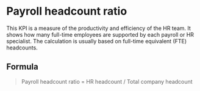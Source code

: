 # Payroll headcount ratio

This KPI is a measure of the productivity and efficiency of the HR team. It shows how many full-time employees are supported by each payroll or HR specialist. The calculation is usually based on full-time equivalent (FTE) headcounts.

## Formula

> Payroll headcount ratio = HR headcount / Total company headcount